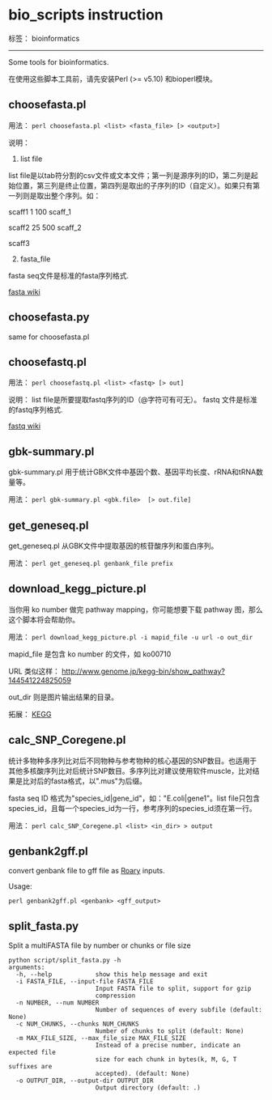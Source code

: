 ﻿# bio_scripts instruction

标签： bioinformatics

---

Some tools for bioinformatics.

在使用这些脚本工具前，请先安装Perl (>= v5.10) 和bioperl模块。

## choosefasta.pl

用法： `perl choosefasta.pl <list> <fasta_file> [> <output>]` 

说明：

1. list file

  list file是以tab符分割的csv文件或文本文件；第一列是源序列的ID，第二列是起始位置，第三列是终止位置，第四列是取出的子序列的ID（自定义）。如果只有第一列则是取出整个序列。如：

  scaff1  1   100 scaff_1

  scaff2  25  500 scaff_2

  scaff3

2. fasta_file

fasta seq文件是标准的fasta序列格式.

[fasta wiki](https://en.wikipedia.org/wiki/FASTA_format)


## choosefasta.py

same for choosefasta.pl


## choosefastq.pl

用法： `perl choosefastq.pl <list> <fastq> [> out]` 

说明：
list file是所要提取fastq序列的ID（@字符可有可无）。
fastq 文件是标准的fastq序列格式.

[fastq wiki](https://en.wikipedia.org/wiki/FASTQ_format)


## gbk-summary.pl

gbk-summary.pl 用于统计GBK文件中基因个数、基因平均长度、rRNA和tRNA数量等。

用法： `perl gbk-summary.pl <gbk.file>  [> out.file]`


## get_geneseq.pl

get_geneseq.pl 从GBK文件中提取基因的核苷酸序列和蛋白序列。

用法： `perl get_geneseq.pl genbank_file prefix`


## download_kegg_picture.pl

当你用 ko number 做完 pathway mapping，你可能想要下载 pathway 图，那么这个脚本将会帮助你。

用法： `perl download_kegg_picture.pl -i mapid_file -u url -o out_dir`

mapid_file 是包含 ko number 的文件，如 ko00710

URL 类似这样： http://www.genome.jp/kegg-bin/show_pathway?144541224825059

out_dir 则是图片输出结果的目录。

拓展： [KEGG](http://www.genome.jp/kegg/)


## calc_SNP_Coregene.pl

统计多物种多序列比对后不同物种与参考物种的核心基因的SNP数目。也适用于其他多核酸序列比对后统计SNP数目。多序列比对建议使用软件muscle，比对结果是比对后的fasta格式，以".mus"为后缀。

fasta seq ID 格式为"species_id|gene_id"，如："E.coli|gene1"。list file只包含species_id，且每一个species_id为一行，参考序列的species_id须在第一行。

用法： `perl calc_SNP_Coregene.pl <list> <in_dir> > output`


## genbank2gff.pl

convert genbank file to gff file as [Roary](http://sanger-pathogens.github.io/Roary/) inputs.

Usage:

```
perl genbank2gff.pl <genbank> <gff_output>
```


## split_fasta.py

Split a multiFASTA file by number or chunks or file size

```
python script/split_fasta.py -h
arguments:
  -h, --help            show this help message and exit
  -i FASTA_FILE, --input-file FASTA_FILE
                        Input FASTA file to split, support for gzip
                        compression
  -n NUMBER, --num NUMBER
                        Number of sequences of every subfile (default: None)
  -c NUM_CHUNKS, --chunks NUM_CHUNKS
                        Number of chunks to split (default: None)
  -m MAX_FILE_SIZE, --max_file_size MAX_FILE_SIZE
                        Instead of a precise number, indicate an expected file
                        size for each chunk in bytes(k, M, G, T suffixes are
                        accepted). (default: None)
  -o OUTPUT_DIR, --output-dir OUTPUT_DIR
                        Output directory (default: .)
```

